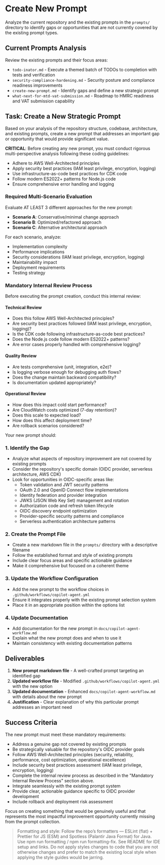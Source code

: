# Create New Prompt

Analyze the current repository and the existing prompts in the `prompts/` directory to identify gaps or opportunities that are not currently covered by the existing prompt types.

## Current Prompts Analysis

Review the existing prompts and their focus areas:
- `todo-inator.md` - Execute a themed batch of TODOs to completion with tests and verification
- `security-compliance-hardening.md` - Security posture and compliance readiness improvements
- `create-new-prompt.md` - Identify gaps and define a new strategic prompt
- `what-next-for-mtd-vat-submission.md` - Roadmap to HMRC readiness and VAT submission capability

## Task: Create a New Strategic Prompt

Based on your analysis of the repository structure, codebase, architecture, and existing prompts, create a new prompt that addresses an important gap or opportunity that would provide significant value.

**CRITICAL**: Before creating any new prompt, you must conduct rigorous multi-perspective analysis following these coding guidelines:
- Adhere to AWS Well-Architected principles
- Apply security best practices (IAM least privilege, encryption, logging)
- Use infrastructure-as-code best practices for CDK code
- Follow modern ES2022+ patterns for Node.js code
- Ensure comprehensive error handling and logging

### Required Multi-Scenario Evaluation
Evaluate AT LEAST 3 different approaches for the new prompt:
- **Scenario A**: Conservative/minimal change approach
- **Scenario B**: Optimized/refactored approach
- **Scenario C**: Alternative architectural approach

For each scenario, analyze:
- Implementation complexity
- Performance implications
- Security considerations (IAM least privilege, encryption, logging)
- Maintainability impact
- Deployment requirements
- Testing strategy

### Mandatory Internal Review Process
Before executing the prompt creation, conduct this internal review:

#### Technical Review
- Does this follow AWS Well-Architected principles?
- Are security best practices followed (IAM least privilege, encryption, logging)?
- Is the CDK code following infrastructure-as-code best practices?
- Does the Node.js code follow modern ES2022+ patterns?
- Are error cases properly handled with comprehensive logging?

#### Quality Review
- Are tests comprehensive (unit, integration, e2e)?
- Is logging verbose enough for debugging auth flows?
- Does the change maintain backward compatibility?
- Is documentation updated appropriately?

#### Operational Review
- How does this impact cold start performance?
- Are CloudWatch costs optimized (7-day retention)?
- Does this scale to expected load?
- How does this affect deployment time?
- Are rollback scenarios considered?

Your new prompt should:

### 1. Identify the Gap
- Analyze what aspects of repository improvement are not covered by existing prompts
- Consider the repository's specific domain (OIDC provider, serverless architecture, AWS CDK)
- Look for opportunities in OIDC-specific areas like:
  - Token validation and JWT security patterns
  - OAuth 2.0 and OpenID Connect flow implementations
  - Identity federation and provider integration
  - JWKS (JSON Web Key Set) management and rotation
  - Authorization code and refresh token lifecycle
  - OIDC discovery endpoint optimization
  - Provider-specific security patterns and compliance
  - Serverless authentication architecture patterns

### 2. Create the Prompt File
- Create a new markdown file in the `prompts/` directory with a descriptive filename
- Follow the established format and style of existing prompts
- Include clear focus areas and specific actionable guidance
- Make it comprehensive but focused on a coherent theme

### 3. Update the Workflow Configuration
- Add the new prompt to the workflow choices in `.github/workflows/copilot-agent.yml`
- Ensure it integrates properly with the existing prompt selection system
- Place it in an appropriate position within the options list

### 4. Update Documentation
- Add documentation for the new prompt in `docs/copilot-agent-workflow.md`
- Explain what the new prompt does and when to use it
- Maintain consistency with existing documentation patterns

## Deliverables

1. **New prompt markdown file** - A well-crafted prompt targeting an identified gap
2. **Updated workflow file** - Modified `.github/workflows/copilot-agent.yml` with the new option
3. **Updated documentation** - Enhanced `docs/copilot-agent-workflow.md` with details about the new prompt
4. **Justification** - Clear explanation of why this particular prompt addresses an important need

## Success Criteria

The new prompt must meet these mandatory requirements:
- Address a genuine gap not covered by existing prompts
- Be strategically valuable for the repository's OIDC provider goals
- Follow AWS Well-Architected principles (security, reliability, performance, cost optimization, operational excellence)
- Include security best practices assessment (IAM least privilege, encryption, logging)
- Complete the internal review process as described in the "Mandatory Internal Review Process" section above.
- Integrate seamlessly with the existing prompt system
- Provide clear, actionable guidance specific to OIDC provider development
- Include rollback and deployment risk assessment

Focus on creating something that would be genuinely useful and that represents the most impactful improvement opportunity currently missing from the prompt collection.

> Formatting and style: Follow the repo’s formatters — ESLint (flat) + Prettier for JS (ESM) and Spotless (Palantir Java Format) for Java. Use npm run formatting / npm run formatting-fix. See README for IDE setup and links.
> Do not apply styles changes to code that you are not otherwise changes and prefer to match the existing local style when applying the style guides would be jarring.
